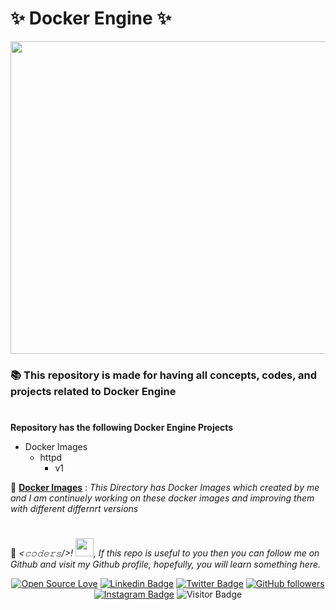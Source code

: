 # :sparkles: Docker Engine :sparkles:


<img src="https://miro.medium.com/max/884/1*DWNRIWDNB2eUf0rkpDuSWg.png" width="1100" height="500" alt=""> 

### :books: This repository is made for having all concepts, codes, and projects related to Docker Engine

#

**Repository has the following Docker Engine Projects**        
         
 * Docker Images
	 * httpd
	  	* v1
	  	
         
                          

:small_orange_diamond: [**Docker Images**](https://github.com/hackcoderr/Docker/tree/master/docker_images) : *This Directory has Docker Images which created by me and I am continuely working on these docker images and improving them with different differnrt versions*

#
:loudspeaker:
*<𝚌𝚘𝚍𝚎𝚛𝚜/>! <img src="https://github.com/TheDudeThatCode/TheDudeThatCode/blob/master/Assets/Hi.gif" width="29px">, If this repo is useful to you then you can follow me on Github and visit my Github profile, hopefully, you will learn something here.*

 <!--social media icon-->
<div align="center">
 
 
[![Open Source Love](https://badges.frapsoft.com/os/v2/open-source.svg?v=103)](https://github.com/hackcoderr)
[![Linkedin Badge](https://img.shields.io/badge/-Sachin%20Kumar-blue?style=social&logo=Linkedin&logoColor=blue&link=https://www.linkedin.com/in/hackcoderr/)](https://www.linkedin.com/in/hackcoderr/) [![Twitter Badge](http://img.shields.io/badge/-@hackcoderr-1ca0f1?style=social&logo=twitter&logoColor=blue&link=https://twitter.com/hackcoderr)](https://twitter.com/hackcoderr) [![GitHub followers](https://img.shields.io/github/followers/hackcoderr?label=Follow&style=social)](https://github.com/hackcoderr/?tab=follow)
[![Instagram Badge](https://img.shields.io/badge/-hackcoderr-blue?style=social&logo=Instagram&link=https://www.instagram.com/hackcoderr/)](https://www.instagram.com/hackcoderr/) 
![Visitor Badge](https://visitor-badge.laobi.icu/badge?page_id=hackcoderr.hackcoderr)

</div>  

</br>
